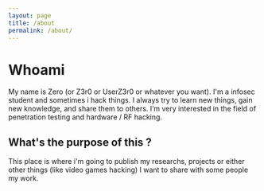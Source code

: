 ```yaml
---
layout: page
title: /about
permalink: /about/
---
```


# Whoami
My name is Zero (or Z3r0 or UserZ3r0 or whatever you want). I'm a infosec student and sometimes i hack things. 
I always try to learn new things, gain new knowledge, and share them to others. I’m very interested in the field of penetration testing and hardware / RF hacking.

## What's the purpose of this ?

This place is where i'm going to publish my researchs, projects or either other things (like video games hacking)
I want to share with some people my work.
